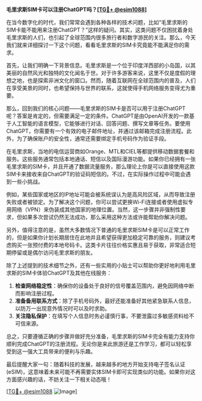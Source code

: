 **毛里求斯SIM卡可以注册ChatGPT吗？[[TG💪+ @esim1088](https://t.me/s/esim1088)]**

在当今数字化的时代，我们常常会遇到各种各样的技术问题，比如“毛里求斯的SIM卡能不能用来注册ChatGPT？”这样的疑问。其实，这类问题不仅困扰着身处毛里求斯的人们，也引起了全球范围内很多旅行者和数字游民的关注。那么，今天我们就来详细探讨一下这个问题，看看毛里求斯的SIM卡究竟能不能满足你的需求。

首先，让我们明确一下背景信息。毛里求斯是一个位于印度洋西部的小岛国，以其美丽的自然风光和独特的文化闻名于世。对于许多游客来说，这里不仅是度假的理想之地，也是探索非洲文化的窗口。然而，随着互联网在全球范围内的普及，人们在享受美景的同时，也希望保持与世界的联系，这就使得手机网络服务变得尤为重要。

那么，回到我们的核心问题——毛里求斯的SIM卡是否可以用于注册ChatGPT呢？答案是肯定的，但需要满足一定的条件。ChatGPT是由OpenAI开发的一款基于人工智能的语言模型，它能够进行对话、回答问题、撰写文章等任务。要使用ChatGPT，你需要有一个有效的电子邮件地址，并通过该邮箱完成注册流程。此外，为了确保账户的安全性，通常还需要绑定手机号码作为验证手段。

在毛里求斯，当地的电信运营商如Orange、MTL和CIEL等都提供移动数据套餐和服务。这些服务通常包括本地通话、短信以及国际漫游功能。如果你已经拥有一张毛里求斯的SIM卡，并且开通了数据流量服务，那么理论上你是可以直接使用这款SIM卡来接收来自ChatGPT的验证码短信的。不过，在实际操作过程中可能会遇到一些小挑战。

例如，某些国家或地区的IP地址可能会被系统误认为是高风险区域，从而导致注册失败或者被锁定。为了解决这个问题，你可以尝试更换Wi-Fi连接或者使用虚拟专用网络（VPN）来伪装成其他国家的地理位置。当然，这一步骤并非强制性要求，但如果多次尝试仍然无法成功，那么采用这种方法或许能帮助你解决问题。

另外，值得注意的是，虽然大多数情况下普通的毛里求斯SIM卡是可以正常工作的，但是如果你计划长期居住在此地并且希望获得更加稳定可靠的服务，则建议考虑购买一张预付费的本地号码卡。这类卡片往往价格实惠且易于获取，非常适合短期停留或是偶尔访问毛里求斯的朋友。

除了上述提到的技术细节之外，还有一些实用的小贴士可以帮助你更好地利用毛里求斯的SIM卡体验ChatGPT及其他在线服务：

1. **检查网络稳定性**：确保你的设备处于良好的信号覆盖范围内，避免因网络中断而影响注册过程。
2. **准备备用联系方式**：除了手机号码外，最好还能准备好其他紧急联系人信息，以防万一出现意外情况时可以及时求助。
3. **关注隐私保护**：在填写个人信息时务必谨慎行事，不要泄露过多敏感资料给不可信来源。

总之，只要遵循正确的步骤并做好充分准备，毛里求斯的SIM卡完全有能力支持你顺利完成ChatGPT的注册流程。无论你是来此旅游还是工作学习，都可以轻松享受到这一强大工具带来的便利与乐趣。

最后提醒大家一句：随着科技的发展，越来越多的地方开始支持电子签名认证(eSIM)，这意味着未来可能不再需要实体SIM卡即可实现类似的功能。如果你对这方面感兴趣的话，不妨关注一下相关动态哦！

[[TG💪+ @esim1088](https://t.me/s/esim1088) ![Image](https://i.postimg.cc/4NQfJmqS/Snipaste-2025-05-13-00-14-12.png)]